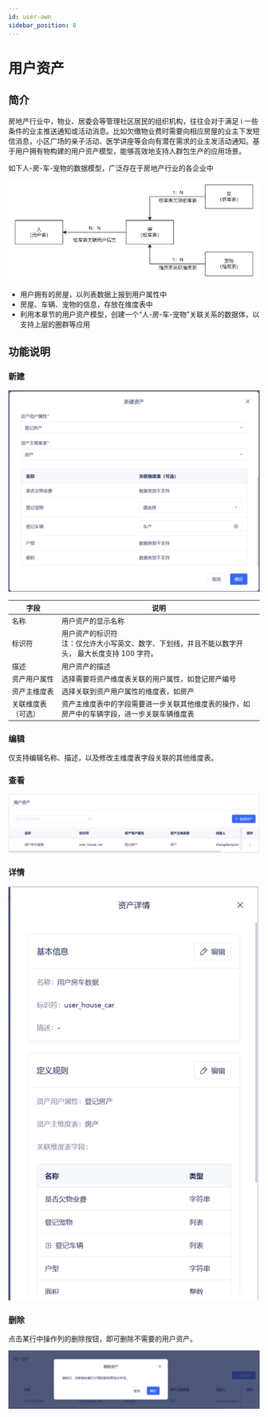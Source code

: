 ```yaml
---
id: user-own
sidebar_position: 8
---
```


# 用户资产

## 简介

房地产行业中，物业、居委会等管理社区居民的组织机构，往往会对于满足 i 一些条件的业主推送通知或活动消息。比如欠缴物业费时需要向相应房屋的业主下发短信消息，小区广场的亲子活动、医学讲座等会向有潜在需求的业主发活动通知。基于用户拥有物构建的用户资产模型，能够高效地支持人群包生产的应用场景。

如下人-房-车-宠物的数据模型，广泛存在于房地产行业的各企业中

![picture 1](/img/f3464e77a8dad51c08ed30b3acea461514fc51a09f7db2dc1e3af56bc11041b4_pic_1683725176995_2023-05-10.png)

- 用户拥有的房屋，以列表数据上报到用户属性中
- 房屋、车辆、宠物的信息，存放在维度表中
- 利用本章节的用户资产模型，创建一个“人-房-车-宠物”关联关系的数据体，以支持上层的圈群等应用

## 功能说明[](#gong-neng-shuo-ming)

### 新建

![picture 2](/img/bfa7623eba30b2f7e23e41b9bf6cd186f836337e99410baeadd6bc3c08fac806_pic_1683726135945_2023-05-10.png)

| 字段               | 说明                                                                                                  |
| ------------------ | ----------------------------------------------------------------------------------------------------- |
| 名称               | 用户资产的显示名称                                                                                    |
| 标识符             | 用户资产的标识符<br/>注：仅允许大小写英文、数字、下划线，并且不能以数字开头， 最大长度支持 100 字符。 |
| 描述               | 用户资产的描述                                                                                        |
| 资产用户属性       | 选择需要将资产维度表关联的用户属性，如登记房产编号                                                    |
| 资产主维度表       | 选择关联到资产用户属性的维度表，如房产                                                                |
| 关联维度表（可选） | 资产主维度表中的字段需要进一步关联其他维度表的操作，如房产中的车辆字段，进一步关联车辆维度表          |

### 编辑

仅支持编辑名称、描述，以及修改主维度表字段关联的其他维度表。

### 查看

![picture 3](/img/e40a5914df0141afa9083821efd2247130908efe06b532256c38b61c76d4e5ce_pic_1683726487060_2023-05-10.png)

### 详情

![picture 4](/img/4eec23c73056ec8895555987872616979ba6c8fe14e0ddee45ef83d0e25d93ed_pic_1683726525337_2023-05-10.png)

### 删除

点击某行中操作列的删除按钮，即可删除不需要的用户资产。

![picture 5](/img/2e2f0ca5acaf024ae414a18126fd0a73e70612a39759caf92a3e4dfacc4cb269_pic_1683726558850_2023-05-10.png)
